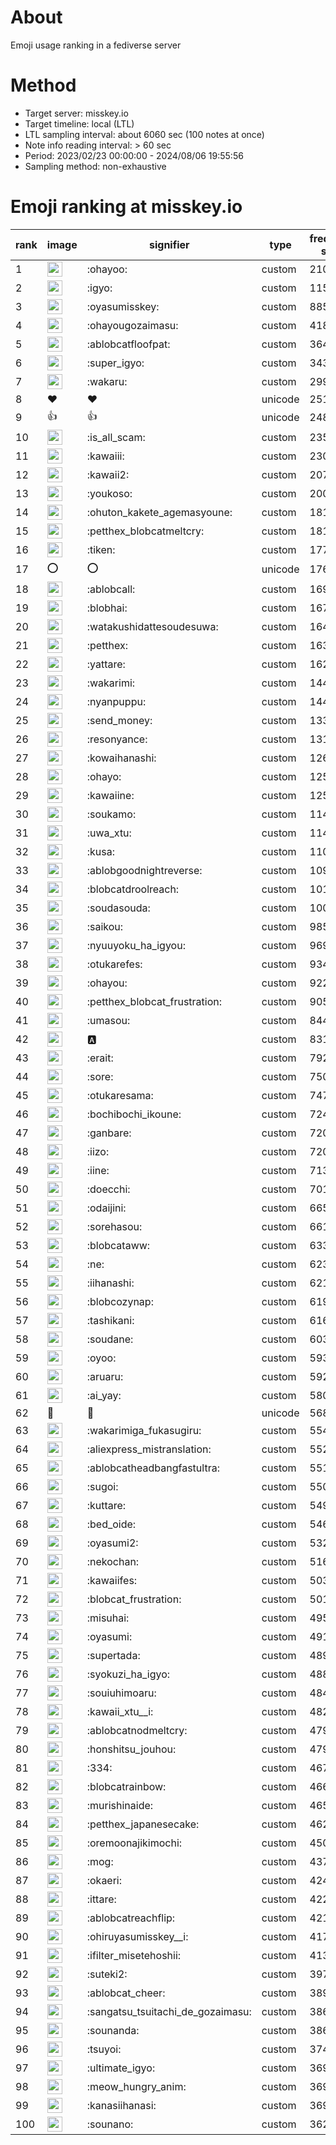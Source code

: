 # About
Emoji usage ranking in a fediverse server

# Method
- Target server: misskey.io
- Target timeline: local (LTL)
- LTL sampling interval: about 6060 sec (100 notes at once)
- Note info reading interval: > 60 sec
- Period: 2023/02/23 00:00:00 - 2024/08/06 19:55:56 
- Sampling method: non-exhaustive

# Emoji ranking at misskey.io

|rank|image|signifier|type|frequency score|
|----|----|----|----|----|
|1|<img height="24" src="https://misskey.io/emoji/ohayoo.webp">|:ohayoo:|custom|210761|
|2|<img height="24" src="https://misskey.io/emoji/igyo.webp">|:igyo:|custom|115371|
|3|<img height="24" src="https://misskey.io/emoji/oyasumisskey.webp">|:oyasumisskey:|custom|88525|
|4|<img height="24" src="https://misskey.io/emoji/ohayougozaimasu.webp">|:ohayougozaimasu:|custom|41895|
|5|<img height="24" src="https://misskey.io/emoji/ablobcatfloofpat.webp">|:ablobcatfloofpat:|custom|36432|
|6|<img height="24" src="https://misskey.io/emoji/super_igyo.webp">|:super_igyo:|custom|34398|
|7|<img height="24" src="https://misskey.io/emoji/wakaru.webp">|:wakaru:|custom|29992|
|8|❤|❤|unicode|25108|
|9|👍|👍|unicode|24897|
|10|<img height="24" src="https://misskey.io/emoji/is_all_scam.webp">|:is_all_scam:|custom|23586|
|11|<img height="24" src="https://misskey.io/emoji/kawaiii.webp">|:kawaiii:|custom|23035|
|12|<img height="24" src="https://misskey.io/emoji/kawaii2.webp">|:kawaii2:|custom|20705|
|13|<img height="24" src="https://misskey.io/emoji/youkoso.webp">|:youkoso:|custom|20019|
|14|<img height="24" src="https://misskey.io/emoji/ohuton_kakete_agemasyoune.webp">|:ohuton_kakete_agemasyoune:|custom|18142|
|15|<img height="24" src="https://misskey.io/emoji/petthex_blobcatmeltcry.webp">|:petthex_blobcatmeltcry:|custom|18115|
|16|<img height="24" src="https://misskey.io/emoji/tiken.webp">|:tiken:|custom|17789|
|17|⭕|⭕|unicode|17678|
|18|<img height="24" src="https://misskey.io/emoji/ablobcall.webp">|:ablobcall:|custom|16951|
|19|<img height="24" src="https://misskey.io/emoji/blobhai.webp">|:blobhai:|custom|16740|
|20|<img height="24" src="https://misskey.io/emoji/watakushidattesoudesuwa.webp">|:watakushidattesoudesuwa:|custom|16446|
|21|<img height="24" src="https://misskey.io/emoji/petthex.webp">|:petthex:|custom|16332|
|22|<img height="24" src="https://misskey.io/emoji/yattare.webp">|:yattare:|custom|16238|
|23|<img height="24" src="https://misskey.io/emoji/wakarimi.webp">|:wakarimi:|custom|14471|
|24|<img height="24" src="https://misskey.io/emoji/nyanpuppu.webp">|:nyanpuppu:|custom|14403|
|25|<img height="24" src="https://misskey.io/emoji/send_money.webp">|:send_money:|custom|13310|
|26|<img height="24" src="https://misskey.io/emoji/resonyance.webp">|:resonyance:|custom|13195|
|27|<img height="24" src="https://misskey.io/emoji/kowaihanashi.webp">|:kowaihanashi:|custom|12644|
|28|<img height="24" src="https://misskey.io/emoji/ohayo.webp">|:ohayo:|custom|12589|
|29|<img height="24" src="https://misskey.io/emoji/kawaiine.webp">|:kawaiine:|custom|12515|
|30|<img height="24" src="https://misskey.io/emoji/soukamo.webp">|:soukamo:|custom|11499|
|31|<img height="24" src="https://misskey.io/emoji/uwa_xtu.webp">|:uwa_xtu:|custom|11470|
|32|<img height="24" src="https://misskey.io/emoji/kusa.webp">|:kusa:|custom|11041|
|33|<img height="24" src="https://misskey.io/emoji/ablobgoodnightreverse.webp">|:ablobgoodnightreverse:|custom|10980|
|34|<img height="24" src="https://misskey.io/emoji/blobcatdroolreach.webp">|:blobcatdroolreach:|custom|10174|
|35|<img height="24" src="https://misskey.io/emoji/soudasouda.webp">|:soudasouda:|custom|10094|
|36|<img height="24" src="https://misskey.io/emoji/saikou.webp">|:saikou:|custom|9856|
|37|<img height="24" src="https://misskey.io/emoji/nyuuyoku_ha_igyou.webp">|:nyuuyoku_ha_igyou:|custom|9696|
|38|<img height="24" src="https://misskey.io/emoji/otukarefes.webp">|:otukarefes:|custom|9349|
|39|<img height="24" src="https://misskey.io/emoji/ohayou.webp">|:ohayou:|custom|9228|
|40|<img height="24" src="https://misskey.io/emoji/petthex_blobcat_frustration.webp">|:petthex_blobcat_frustration:|custom|9059|
|41|<img height="24" src="https://misskey.io/emoji/umasou.webp">|:umasou:|custom|8447|
|42|<img height="24" src="https://misskey.io/emoji/a.webp">|:a:|custom|8314|
|43|<img height="24" src="https://misskey.io/emoji/erait.webp">|:erait:|custom|7921|
|44|<img height="24" src="https://misskey.io/emoji/sore.webp">|:sore:|custom|7508|
|45|<img height="24" src="https://misskey.io/emoji/otukaresama.webp">|:otukaresama:|custom|7476|
|46|<img height="24" src="https://misskey.io/emoji/bochibochi_ikoune.webp">|:bochibochi_ikoune:|custom|7245|
|47|<img height="24" src="https://misskey.io/emoji/ganbare.webp">|:ganbare:|custom|7205|
|48|<img height="24" src="https://misskey.io/emoji/iizo.webp">|:iizo:|custom|7205|
|49|<img height="24" src="https://misskey.io/emoji/iine.webp">|:iine:|custom|7136|
|50|<img height="24" src="https://misskey.io/emoji/doecchi.webp">|:doecchi:|custom|7013|
|51|<img height="24" src="https://misskey.io/emoji/odaijini.webp">|:odaijini:|custom|6658|
|52|<img height="24" src="https://misskey.io/emoji/sorehasou.webp">|:sorehasou:|custom|6617|
|53|<img height="24" src="https://misskey.io/emoji/blobcataww.webp">|:blobcataww:|custom|6337|
|54|<img height="24" src="https://misskey.io/emoji/ne.webp">|:ne:|custom|6238|
|55|<img height="24" src="https://misskey.io/emoji/iihanashi.webp">|:iihanashi:|custom|6212|
|56|<img height="24" src="https://misskey.io/emoji/blobcozynap.webp">|:blobcozynap:|custom|6196|
|57|<img height="24" src="https://misskey.io/emoji/tashikani.webp">|:tashikani:|custom|6167|
|58|<img height="24" src="https://misskey.io/emoji/soudane.webp">|:soudane:|custom|6039|
|59|<img height="24" src="https://misskey.io/emoji/oyoo.webp">|:oyoo:|custom|5935|
|60|<img height="24" src="https://misskey.io/emoji/aruaru.webp">|:aruaru:|custom|5926|
|61|<img height="24" src="https://misskey.io/emoji/ai_yay.webp">|:ai_yay:|custom|5803|
|62|🎉|🎉|unicode|5683|
|63|<img height="24" src="https://misskey.io/emoji/wakarimiga_fukasugiru.webp">|:wakarimiga_fukasugiru:|custom|5544|
|64|<img height="24" src="https://misskey.io/emoji/aliexpress_mistranslation.webp">|:aliexpress_mistranslation:|custom|5520|
|65|<img height="24" src="https://misskey.io/emoji/ablobcatheadbangfastultra.webp">|:ablobcatheadbangfastultra:|custom|5512|
|66|<img height="24" src="https://misskey.io/emoji/sugoi.webp">|:sugoi:|custom|5509|
|67|<img height="24" src="https://misskey.io/emoji/kuttare.webp">|:kuttare:|custom|5491|
|68|<img height="24" src="https://misskey.io/emoji/bed_oide.webp">|:bed_oide:|custom|5466|
|69|<img height="24" src="https://misskey.io/emoji/oyasumi2.webp">|:oyasumi2:|custom|5325|
|70|<img height="24" src="https://misskey.io/emoji/nekochan.webp">|:nekochan:|custom|5161|
|71|<img height="24" src="https://misskey.io/emoji/kawaiifes.webp">|:kawaiifes:|custom|5032|
|72|<img height="24" src="https://misskey.io/emoji/blobcat_frustration.webp">|:blobcat_frustration:|custom|5010|
|73|<img height="24" src="https://misskey.io/emoji/misuhai.webp">|:misuhai:|custom|4954|
|74|<img height="24" src="https://misskey.io/emoji/oyasumi.webp">|:oyasumi:|custom|4915|
|75|<img height="24" src="https://misskey.io/emoji/supertada.webp">|:supertada:|custom|4896|
|76|<img height="24" src="https://misskey.io/emoji/syokuzi_ha_igyo.webp">|:syokuzi_ha_igyo:|custom|4886|
|77|<img height="24" src="https://misskey.io/emoji/souiuhimoaru.webp">|:souiuhimoaru:|custom|4840|
|78|<img height="24" src="https://misskey.io/emoji/kawaii_xtu__i.webp">|:kawaii_xtu__i:|custom|4825|
|79|<img height="24" src="https://misskey.io/emoji/ablobcatnodmeltcry.webp">|:ablobcatnodmeltcry:|custom|4797|
|80|<img height="24" src="https://misskey.io/emoji/honshitsu_jouhou.webp">|:honshitsu_jouhou:|custom|4791|
|81|<img height="24" src="https://misskey.io/emoji/334.webp">|:334:|custom|4679|
|82|<img height="24" src="https://misskey.io/emoji/blobcatrainbow.webp">|:blobcatrainbow:|custom|4660|
|83|<img height="24" src="https://misskey.io/emoji/murishinaide.webp">|:murishinaide:|custom|4656|
|84|<img height="24" src="https://misskey.io/emoji/petthex_japanesecake.webp">|:petthex_japanesecake:|custom|4626|
|85|<img height="24" src="https://misskey.io/emoji/oremoonajikimochi.webp">|:oremoonajikimochi:|custom|4502|
|86|<img height="24" src="https://misskey.io/emoji/mog.webp">|:mog:|custom|4377|
|87|<img height="24" src="https://misskey.io/emoji/okaeri.webp">|:okaeri:|custom|4244|
|88|<img height="24" src="https://misskey.io/emoji/ittare.webp">|:ittare:|custom|4223|
|89|<img height="24" src="https://misskey.io/emoji/ablobcatreachflip.webp">|:ablobcatreachflip:|custom|4214|
|90|<img height="24" src="https://misskey.io/emoji/ohiruyasumisskey__i.webp">|:ohiruyasumisskey__i:|custom|4171|
|91|<img height="24" src="https://misskey.io/emoji/ifilter_misetehoshii.webp">|:ifilter_misetehoshii:|custom|4134|
|92|<img height="24" src="https://misskey.io/emoji/suteki2.webp">|:suteki2:|custom|3971|
|93|<img height="24" src="https://misskey.io/emoji/ablobcat_cheer.webp">|:ablobcat_cheer:|custom|3891|
|94|<img height="24" src="https://misskey.io/emoji/sangatsu_tsuitachi_de_gozaimasu.webp">|:sangatsu_tsuitachi_de_gozaimasu:|custom|3865|
|95|<img height="24" src="https://misskey.io/emoji/sounanda.webp">|:sounanda:|custom|3863|
|96|<img height="24" src="https://misskey.io/emoji/tsuyoi.webp">|:tsuyoi:|custom|3748|
|97|<img height="24" src="https://misskey.io/emoji/ultimate_igyo.webp">|:ultimate_igyo:|custom|3699|
|98|<img height="24" src="https://misskey.io/emoji/meow_hungry_anim.webp">|:meow_hungry_anim:|custom|3696|
|99|<img height="24" src="https://misskey.io/emoji/kanasiihanasi.webp">|:kanasiihanasi:|custom|3692|
|100|<img height="24" src="https://misskey.io/emoji/sounano.webp">|:sounano:|custom|3627|
